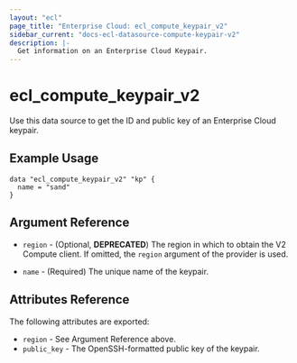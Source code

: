 ```yaml
---
layout: "ecl"
page_title: "Enterprise Cloud: ecl_compute_keypair_v2"
sidebar_current: "docs-ecl-datasource-compute-keypair-v2"
description: |-
  Get information on an Enterprise Cloud Keypair.
---
```


# ecl\_compute\_keypair\_v2

Use this data source to get the ID and public key of an Enterprise Cloud keypair.

## Example Usage

```hcl
data "ecl_compute_keypair_v2" "kp" {
  name = "sand"
}
```

## Argument Reference

* `region` - (Optional, **DEPRECATED**) The region in which to obtain the V2 Compute client.
    If omitted, the `region` argument of the provider is used.

* `name` - (Required) The unique name of the keypair.


## Attributes Reference

The following attributes are exported:

* `region` - See Argument Reference above.
* `public_key` - The OpenSSH-formatted public key of the keypair.
